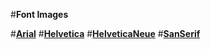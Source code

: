 #**Font Images**

#**[Arial](Images/Arial.png)**
#**[Helvetica](Images/Helvetica.png)**
#**[HelveticaNeue](Images/HelveticaNeue.png)**
#**[SanSerif](Images/SanSerif.png)**

